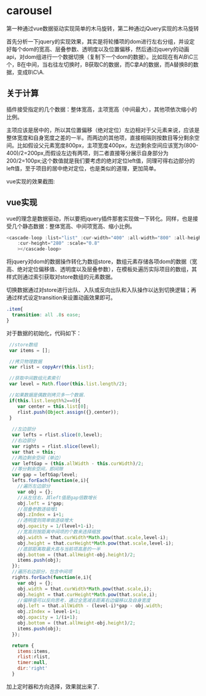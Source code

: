 # carousel
第一种通过vue数据驱动实现简单的木马旋转，第二种通过jQuery实现的木马旋转

首先分析一下jquery的实现效果，其实是将轮播项的dom进行左右分组，并设定好每个dom的宽高、层叠参数、透明度以及位置偏移，然后通过jquery的动画api，对dom组进行一个数据切换（复制下一个dom的数据）。比如现在有A\B\C三个，B在中间，当右往左切换时，B获取C的数据，而C拿A的数据，而A替换B的数据，变成B\C\A.

## 关于计算
插件接受指定的几个数据：整体宽高，主项宽高（中间最大），其他项依次缩小的比例。

主项应该是居中的，所以其位置偏移（绝对定位）左边相对于父元素来说，应该是整体宽度和自身宽度之差的一半。而两边的其他项，直接相隔则按数目等分剩余空间。比如假设父元素宽度800px，主项宽度400px，左边剩余空间应该宽为(800-400)/2=200px,而假设左边有两项，则二者直接等分展示自身部分为200/2=100px;这个数值就是我们要考虑的绝对定位left值，同理可得右边部分的left值，至于项目的居中绝对定位，也是类似的道理，更加简单。

vue实现的效果截图:

## vue实现

vue的理念是数据驱动，所以要把jquery插件那套实现做一下转化。同样，也是接受几个静态数据：整体宽高、中间项宽高、缩小比例。

```javascript
<cascade-loop :list="list" :cur-width="400" :all-width="800" :all-height="300"
    :cur-height="280" :scale="0.8"
    ></cascade-loop>
```

将jquery对dom的数据操作转化为数组store，数组元素存储各项dom的数据（宽高、绝对定位偏移值、透明度以及层叠参数），在模板处遍历实际项目的数组，其样式则通过索引获取对store数组的元素数据。

切换数据通过对store进行出队、入队或反向出队和入队操作以达到切换逻辑；再通过样式设定transition来设置动画效果即可。

```css
.item{
  transition: all .8s ease;
}
```
对于数据的初始化，代码如下：
```javascript
 //store数组
 var items = [];

 //拷贝物理数据
 var rlist = copyArr(this.list);

 //获取中间数组元素索引
 var level = Math.floor(this.list.length/2);

 //如果数据是偶数则拷贝多一个数据.
 if(this.list.length%2==0){
    var center = this.list[0];
    rlist.push(Object.assign({},center));
 }
 
  //左边部分
  var lefts = rlist.slice(0,level);
  //右边部分
  var rights = rlist.slice(level);
  var that = this;
  //两边剩余空间（单边）
  var leftGap = (this.allWidth - this.curWidth)/2;
  //等分剩余空间，即间隙
  var gap = leftGap/level;
  lefts.forEach(function(e,i){
    //遍历左边部分
    var obj = {};
    //从左往右，其left值是gap倍数增长
    obj.left = i*gap;
    //层叠参数逐级增1
    obj.zIndex = i+1;
    //透明度则简单做逐级增大
    obj.opacity = 1/(level+1-i);
    //宽高则按距离中间项的个数来选择缩放
    obj.width = that.curWidth*Math.pow(that.scale,level-i);
    obj.height = that.curHeight*Math.pow(that.scale,level-i);
    //底部距离取最大高与当前项高差的一半
    obj.bottom = (that.allHeight-obj.height)/2;
    items.push(obj);
  });
  //遍历右边部分，包含中间项
  rights.forEach(function(e,i){
    var obj = {};
    obj.width = that.curWidth*Math.pow(that.scale,i);
    obj.height = that.curHeight*Math.pow(that.scale,i);
    //偏移值可以反向思考，通过全宽减去距离右边偏移以及自身宽度
    obj.left = that.allWidth - (level-i)*gap - obj.width;
    obj.zIndex = level-i+1;
    obj.opacity = 1/(i+1);
    obj.bottom = (that.allHeight-obj.height)/2;
    items.push(obj); 
  });

  return {
    items:items,
    rlist:rlist,
    timer:null,
    dir:'right'
  }
```

加上定时器和方向选择，效果就出来了.

